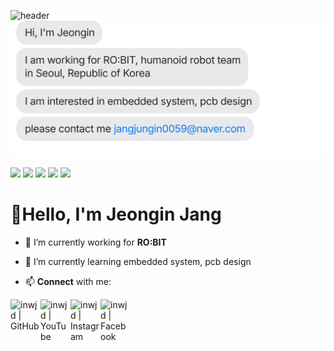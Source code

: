 ![header](https://capsule-render.vercel.app/api?type=slice&color=auto&height=150&section=header&text=Jeongin%20Jang's%20Github&fontSize=50)
[![](https://github.com/inwjd/inwjd/blob/main/chat.svg)](mailto:jangjungin0059@naver.com)


  <img src="https://img.shields.io/badge/C-A8B9CC?style=flat&logo=c&logoColor=white"/> <img src="https://img.shields.io/badge/C++-00599C?style=flat&logo=cplusplus&logoColor=white"/> <img src="https://img.shields.io/badge/Ros-22314E?style=flat&logo=ros&logoColor=white"/> <img src="https://img.shields.io/badge/Altium-A5915F?&style=flat&logo=Altium Designer&logoColor=white"/> <img src="https://img.shields.io/badge/CubeIDE-01B4E4?&style=flat&logo=stmicroelectronics&logoColor=white"/>

# 👋Hello, I'm Jeongin Jang
<div>
  
- 🔭 I’m currently working for __RO:BIT__
  
- 🌱 I’m currently learning embedded system, pcb design
  
- 📫 __Connect__ with me:

[<img align="left" alt="inwjd | GitHub" width="48px" src="https://img.icons8.com/material-outlined/48/github.png" />][GitHub]
[<img align="left" alt="inwjd | YouTube" width="48px" src="https://img.icons8.com/material-rounded/48/youtube-play.png" />][YouTube]
[<img align="left" alt="inwjd | Instagram" width="48px" src="https://img.icons8.com/material-outlined/48/instagram-new--v1.png" />][instagram]
[<img align="left" alt="inwjd | Facebook" width="48px" src="https://img.icons8.com/material-rounded/48/facebook.png" />][Facebook]

[GitHub]: https://github.com/inwjd
[YouTube]: https://www.youtube.com/@ROBIT_KOREA
[instagram]: https://instagram.com/wjddls0603
[Facebook]: https://facebook.com/kwrobit
